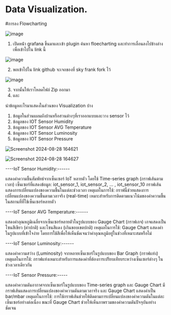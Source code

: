 # Data Visualization.
#การลง Flowcharting

![image](https://github.com/user-attachments/assets/1c9cefa8-5069-4b84-8ed0-1154c8f2dadc)

1) เปิดหน้่า grafana ขึ้นมาและเข้า plugin ค้นหา floecharting และทำการเลื่อนลงไปข้างล่างเพื่อเข้าไปใน link นี้

![image](https://github.com/user-attachments/assets/e14f68a7-7746-4c77-8cfd-785528d0adfc)

2) พอเข้าไปใน link github จะเจอของที่ sky frank fork ไว้

![image](https://github.com/user-attachments/assets/b0255545-e9ad-4de6-8ce5-8360981ab262)

3) จากนั้นให้เราโหลดไฟล์ Zip ออกมา
4) และ

นำข้อมูลอะไรมาแสดงในส่วนของ Visualization บ้าง

1. ข้อมูลในส่วนแผนผังบ้านหรือสวนต่างๆที่เราออกแบบและวาง sensor ไว้
2. ข้อมูลของ IOT Sensor Humidity
3. ข้อมูลของ IOT Sensor AVG Temperature
4. ข้อมูลของ IOT Sensor Luminosity
5. ข้อมูลของ IOT Sensor Pressure
   
![Screenshot 2024-08-28 164621](https://github.com/user-attachments/assets/fa580613-0962-434d-94dd-eb0da87dea05)

![Screenshot 2024-08-28 164627](https://github.com/user-attachments/assets/bd2ac6aa-a64e-46e3-a1b3-649f8ca0a252)


----IoT Sensor Humidity:------

แสดงค่าความชื้นสัมพัทธ์จากเซ็นเซอร์ IoT หลายตัว โดยใช้ Time-series graph (กราฟเส้นตามเวลา)
เซ็นเซอร์ที่แสดงข้อมูล: iot_sensor_1, iot_sensor_2, … , iot_sensor_10
กราฟเส้นแสดงการเปลี่ยนแปลงของความชื้นในแต่ละช่วงเวลา
เหตุผลในการใช้: กราฟนี้ช่วยแสดงการเปลี่ยนแปลงของความชื้นตามเวลาจริง (real-time) เหมาะสำหรับการติดตามแนวโน้มของค่าความชื้นในสถานที่ที่ใช้เซ็นเซอร์หลายตัว

----IoT Sensor AVG Temperature:------

แสดงค่าอุณหภูมิเฉลี่ยจากเซ็นเซอร์หลายตัวในรูปแบบของ Gauge Chart (กราฟเกจ)
เกจแสดงเป็นโซนสีเขียว (ค่าปกติ) และโซนสีแดง (เกินขอบเขตปกติ)
เหตุผลในการใช้: Gauge Chart แสดงค่าในรูปแบบที่เข้าใจง่าย โดยการใช้สีเพื่อให้เห็นชัดเจนว่าค่าอุณหภูมิอยู่ในช่วงที่เหมาะสมหรือไม่

----IoT Sensor Luminosity:------

แสดงค่าความสว่าง (Luminosity) จากหลายเซ็นเซอร์ในรูปแบบของ Bar Graph (กราฟแท่ง)
เหตุผลในการใช้: กราฟแท่งเหมาะสำหรับการแสดงค่าที่ต้องการเปรียบเทียบระหว่างเซ็นเซอร์ต่างๆ ในช่วงเวลาเดียวกัน

----IoT Sensor Pressure:-----

แสดงค่าความดันอากาศจากเซ็นเซอร์ในรูปแบบของ Time-series graph และ Gauge Chart
มีกราฟเส้นแสดงการเปลี่ยนแปลงของค่าความดันตามเวลาจริง และ Gauge Chart แสดงค่าเป็น bar/mbar
เหตุผลในการใช้: การใช้กราฟเส้นช่วยให้ติดตามการเปลี่ยนแปลงของค่าความดันในแต่ละเซ็นเซอร์อย่างต่อเนื่อง ขณะที่ Gauge Chart ช่วยให้เห็นภาพรวมของค่าความดันปัจจุบันอย่างชัดเจน
